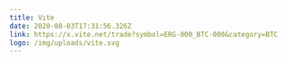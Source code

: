 ```yaml
---
title: Vite
date: 2020-08-03T17:31:56.326Z
link: https://x.vite.net/trade?symbol=ERG-000_BTC-000&category=BTC
logo: /img/uploads/vite.svg
---
```

